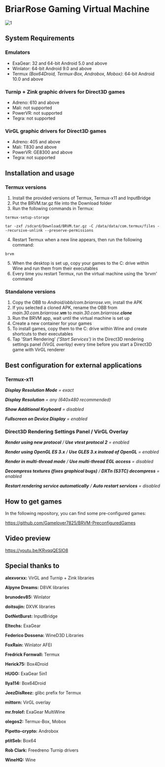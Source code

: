 # BriarRose Gaming Virtual Machine
![1](https://github.com/Gamelover7825/BRVM/assets/44730743/99e5da16-9d12-4d04-9473-4d3393e98482)

## System Requirements
### Emulators
- ExaGear: 32 and 64-bit Android 5.0 and above
- Winlator: 64-bit Android 9.0 and above
- Termux _(Box64Droid, Termux-Box, Androbox, Mobox)_: 64-bit Android 10.0 and above
### Turnip + Zink graphic drivers for Direct3D games
- Adreno: 610 and above
- Mali: not supported
- PowerVR: not supported
- Tegra: not supported
### VirGL graphic drivers for Direct3D games
- Adreno: 405 and above
- Mali: T830 and above
- PowerVR: GE8300 and above
- Tegra: not supported

## Installation and usage
### Termux versions
1. Install the provided versions of Termux, Termux-x11 and InputBridge
2. Put the BRVM.tar.gz file into the Download folder
3. Run the following commands in Termux:
```
termux-setup-storage
```
```
tar -zxf /sdcard/Download/BRVM.tar.gz -C /data/data/com.termux/files --recursive-unlink --preserve-permissions
```
4. Restart Termux when a new line appears, then run the following command:
```
brvm
```
5. When the desktop is set up, copy your games to the C: drive within Wine and run them from their executables
6. Every time you restart Termux, run the virtual machine using the 'brvm' command

### Standalone versions
1. Copy the OBB to _Android/obb/com.briarrose.vm_, install the APK
2. If you selected a cloned APK, rename the OBB from _main.30.com.briarrose.**vm**_ to _main.30.com.briarrose.**clone**_
3. Run the BRVM app, wait until the virtual machine is set up
4. Create a new container for your games
5. To install games, copy them to the C: drive within Wine and create shortcuts to their executables 
6. Tap 'Start Rendering' _('Start Services')_ in the Direct3D rendering settings panel _(VirGL overlay)_ every time before you start a Direct3D game with VirGL renderer



## Best configuration for external applications
### Termux-x11

***Display Resolution Mode** = exact*

***Display Resolution** = any (640x480 recommended)*

***Show Additional Keyboard** = disabled*

***Fullscreen on Device Display** = enabled*

### Direct3D Rendering Settings Panel / VirGL Overlay

***Render using new protocol** / **Use vtest protocol 2** = enabled*

***Render using OpenGL ES 3.x** / **Use GLES 3.x instead of OpenGL** = enabled*

***Render in multi-thread mode** / **Use multi-thread EGL access** = disabled*

***Decompress textures (fixes graphical bugs)** / **DXTn (S3TC) decompress** = enabled*

***Restart rendering service automatically** / **Auto restart services** = disabled*



## How to get games

In the following repository, you can find some pre-configured games:

https://github.com/Gamelover7825/BRVM-PreconfiguredGames


## Video preview

https://youtu.be/KRvqqQESlO8


## Special thanks to

**alexvorxx:** VirGL and Turnip + Zink libraries

**Alpyne Dreams:** D8VK libraries

**brunodev85:** Winlator

**doitsujin:** DXVK libraries

**DotNetBurst:** InputBridge

**Eltechs:** ExaGear

**Federico Dossena:** WineD3D Libraries

**FoxRain:** Winlator AFEI

**Fredrick Fornwall:** Termux

**Herick75:** Box4Droid

**HUGO:** ExaGear 5in1

**Ilya114:** Box64Droid

**JeezDisReez:** glibc prefix for Termux

**mittorn:** VirGL overlay

**mr.frolof:** ExaGear MultiWine

**olegos2:** Termux-Box, Mobox

**Pipetto-crypto:** Androbox

**ptitSeb:** Box64

**Rob Clark:** Freedreno Turnip drivers

**WineHQ:** Wine
